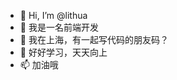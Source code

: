 - 👋 Hi, I’m @lithua
- 👀 我是一名前端开发
- 🌱 我在上海，有一起写代码的朋友码？
- 💞️ 好好学习，天天向上
- 📫 加油哦

<!---
lithua/lithua is a ✨ special ✨ repository because its `README.md` (this file) appears on your GitHub profile.
You can click the Preview link to take a look at your changes.
--->
